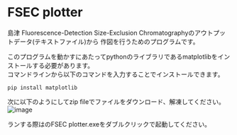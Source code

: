 # FSEC plotter

島津 Fluorescence-Detection Size-Exclusion Chromatographyのアウトプットデータ(テキストファイル)から
作図を行うためのプログラムです。

このプログラムを動かすにあたってpythonのライブラリであるmatplotlibをインストールする必要があります。  
コマンドラインから以下のコマンドを入力することでインストールできます。

```python:title
pip install matplotlib
```

次に以下のようにしてzip fileでファイルをダウンロード、解凍してください。
![image](https://user-images.githubusercontent.com/74779681/209974374-04ca32b4-c8c6-48d3-9deb-0b7fc10a2ab5.png)

ランする際はのFSEC plotter.exeをダブルクリックで起動してください。
